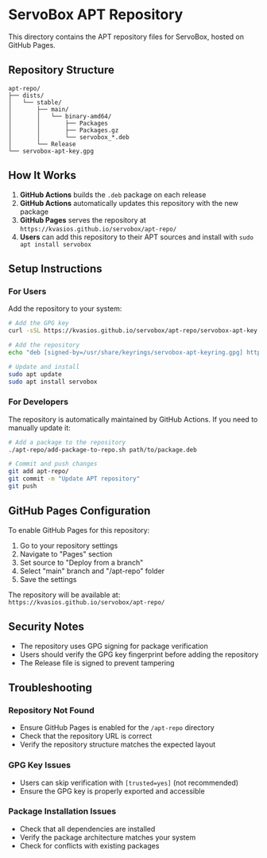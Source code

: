 # ServoBox APT Repository

This directory contains the APT repository files for ServoBox, hosted on GitHub Pages.

## Repository Structure

```
apt-repo/
├── dists/
│   └── stable/
│       ├── main/
│       │   └── binary-amd64/
│       │       ├── Packages
│       │       ├── Packages.gz
│       │       └── servobox_*.deb
│       └── Release
└── servobox-apt-key.gpg
```

## How It Works

1. **GitHub Actions** builds the `.deb` package on each release
2. **GitHub Actions** automatically updates this repository with the new package
3. **GitHub Pages** serves the repository at `https://kvasios.github.io/servobox/apt-repo/`
4. **Users** can add this repository to their APT sources and install with `sudo apt install servobox`

## Setup Instructions

### For Users

Add the repository to your system:

```bash
# Add the GPG key
curl -sSL https://kvasios.github.io/servobox/apt-repo/servobox-apt-key.gpg | sudo gpg --dearmor -o /usr/share/keyrings/servobox-apt-keyring.gpg

# Add the repository
echo "deb [signed-by=/usr/share/keyrings/servobox-apt-keyring.gpg] https://kvasios.github.io/servobox/apt-repo/ stable main" | sudo tee /etc/apt/sources.list.d/servobox.list

# Update and install
sudo apt update
sudo apt install servobox
```

### For Developers

The repository is automatically maintained by GitHub Actions. If you need to manually update it:

```bash
# Add a package to the repository
./apt-repo/add-package-to-repo.sh path/to/package.deb

# Commit and push changes
git add apt-repo/
git commit -m "Update APT repository"
git push
```

## GitHub Pages Configuration

To enable GitHub Pages for this repository:

1. Go to your repository settings
2. Navigate to "Pages" section
3. Set source to "Deploy from a branch"
4. Select "main" branch and "/apt-repo" folder
5. Save the settings

The repository will be available at: `https://kvasios.github.io/servobox/apt-repo/`

## Security Notes

- The repository uses GPG signing for package verification
- Users should verify the GPG key fingerprint before adding the repository
- The Release file is signed to prevent tampering

## Troubleshooting

### Repository Not Found
- Ensure GitHub Pages is enabled for the `/apt-repo` directory
- Check that the repository URL is correct
- Verify the repository structure matches the expected layout

### GPG Key Issues
- Users can skip verification with `[trusted=yes]` (not recommended)
- Ensure the GPG key is properly exported and accessible

### Package Installation Issues
- Check that all dependencies are installed
- Verify the package architecture matches your system
- Check for conflicts with existing packages
